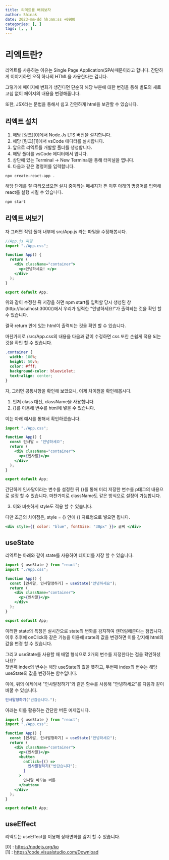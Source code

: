 ```yaml
---
title: 리엑트를 배워보자
author: Shinak
date: 2023-mm-dd hh:mm:ss +0900
categories: [, ]
tags: [, , ]
---
```


# 리엑트란?

리엑트를 사용하는 이유는 Single Page Application(SPA)때문이라고 합니다.
간단하게 이야기하면 오직 하나의 HTML을 사용한다는 겁니다.

그렇기에 페이지에 변화가 생긴다면 단순히 해당 부분에 대한 변경을 통해 별도의 새로고침 없이 페이지의 내용을 변경해줍니다.

또한, JSX라는 문법을 통해서 쉽고 간편하게 html을 보관할 수 있습니다.

## 리엑트 설치

1. 해당 [링크][0]에서 Node.Js LTS 버전을 설치합니다.
2. 해당 [링크][1]에서 vsCode 에디터를 설치합니다.
3. 앞으로 리엑트를 개발할 폴더를 생성합니다.
4. 해당 폴더를 vsCode 에디터에서 엽니다.
5. 상단에 있는 Terminal -> New Terminal을 통해 터미널을 엽니다.
6. 다음과 같은 명령어를 입력합니다.

```shell
npx create-react-app .
```

해당 단계를 잘 따라오셨으면 설치 중이라는 메세지가 뜬 이후 아래의 명령어를 입력해 react를 실행 시킬 수 있습니다.

```shell
npm start
```

## 리엑트 써보기

자 그러면 작업 폴더 내부에 src/App.js 라는 파일을 수정해봅시다.

```jsx
//App.js 파일
import "./App.css";

function App() {
  return (
    <div className="container">
      <p>안녕하세요! </p>
    </div>
  );
}

export default App;
```

위와 같이 수정한 뒤 저장을 하면 npm start를 입력할 당시 생성된 창(http://localhost:3000/)에서 우리가 입력한 "안녕하세요!"가 출력되는 것을 확인 할 수 있습니다.

결국 return 안에 있는 html이 출력되는 것을 확인 할 수 있습니다.

마찬가지로 /src/App.css의 내용을 다음과 같이 수정하면 css 또한 손쉽게 적용 되는 것을 확인 할 수 있습니다.

```css
.container {
  width: 100%;
  height: 50vh;
  color: #fff;
  background-color: blueviolet;
  text-align: center;
}
```

자, 그러면 공통사항을 확인해 보았으니, 이제 차이점을 확인해봅시다.

1. 먼저 class 대신, className을 사용합니다.
2. {}를 이용해 변수를 html에 넣을 수 있습니다.

이는 아래 예시를 통해서 확인하겠습니다.

```jsx
import "./App.css";

function App() {
  const 인사말 = "안녕하세요";
  return (
    <div className="container">
      <p>{인사말}</p>
    </div>
  );
}

export default App;
```

간단하게 인사말이라는 변수를 설정한 뒤 {}를 통해 미리 저장한 변수를 p태그의 내용으로 설정 할 수 있습니다.
마찬가지로 className도 같은 방식으로 설정이 가능합니다.

3. 이와 비슷하게 style도 적용 할 수 있습니다.

다만 조금의 차이점은, style = {} 안에 {} 자료형으로 넣으면 됩니다.

```jsx
<div style={{ color: "blue", fontSize: "30px" }}> 글씨 </div>
```

## useState

리엑트는 아래와 같이 state를 사용하여 데이터를 저장 할 수 있습니다.

```jsx
import { useState } from "react";
import "./App.css";

function App() {
  const [인사말, 인사말정하기] = useState("안녕하세요");
  return (
    <div className="container">
      <p>{인사말}</p>
    </div>
  );
}

export default App;
```

이러한 state의 특징은 실시간으로 state의 변화를 감지하여 렌더링해준다는 점입니다.  
이후 추후에 onClick와 같은 기능을 이용해 state의 값을 변경하면 이를 감지해 html의 값을 변경 할 수 있습니다.

그리고 useState를 사용할 때 배열 형식으로 2개의 변수를 지정한다는 점을 확인하셨나요?  
첫번째 index의 변수는 해당 useState의 값을 뜻하고, 두번째 index의 변수는 해당 useState의 값을 변경하는 함수입니다.

이에, 위의 예제에서 "인사말정하기"와 같은 함수를 사용해 "안녕하세요"를 다음과 같이 바꿀 수 있습니다.

```jsx
인사말정하기("반갑습니다.");
```

아래는 이를 활용하는 간단한 버튼 예제입니다.

```jsx
import { useState } from "react";
import "./App.css";

function App() {
  const [인사말, 인사말정하기] = useState("안녕하세요");
  return (
    <div className="container">
      <p>{인사말}</p>
      <button
        onClick={() =>
          인사말정하기("반갑습니다");
        }
      >
        인사말 바꾸는 버튼
      </button>
    </div>
  );
}

export default App;
```

## useEffect

리엑트는 useEffect를 이용해 상태변화를 감지 할 수 있습니다.

[0] : https://nodejs.org/ko  
[1] : https://code.visualstudio.com/Download
